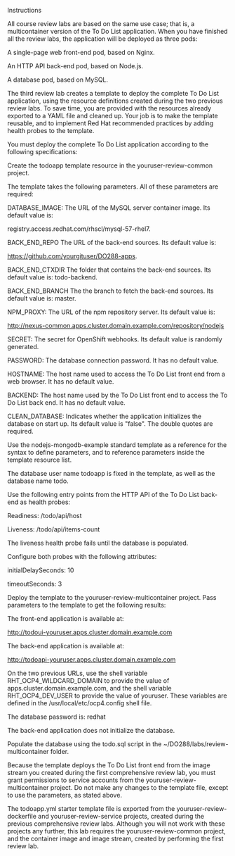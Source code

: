 Instructions

All course review labs are based on the same use case; that is, a multicontainer version of the To Do List application. When you have finished all the review labs, the application will be deployed as three pods:

A single-page web front-end pod, based on Nginx.

An HTTP API back-end pod, based on Node.js.

A database pod, based on MySQL.

The third review lab creates a template to deploy the complete To Do List application, using the resource definitions created during the two previous review labs. To save time, you are provided with the resources already exported to a YAML file and cleaned up. Your job is to make the template reusable, and to implement Red Hat recommended practices by adding health probes to the template.

You must deploy the complete To Do List application according to the following specifications:

Create the todoapp template resource in the youruser-review-common project.

The template takes the following parameters. All of these parameters are required:

DATABASE_IMAGE: The URL of the MySQL server container image. Its default value is:

registry.access.redhat.com/rhscl/mysql-57-rhel7.

BACK_END_REPO The URL of the back-end sources. Its default value is:

https://github.com/yourgituser/DO288-apps.

BACK_END_CTXDIR The folder that contains the back-end sources. Its default value is: todo-backend.

BACK_END_BRANCH The the branch to fetch the back-end sources. Its default value is: master.

NPM_PROXY: The URL of the npm repository server. Its default value is:

http://nexus-common.apps.cluster.domain.example.com/repository/nodejs

SECRET: The secret for OpenShift webhooks. Its default value is randomly generated.

PASSWORD: The database connection password. It has no default value.

HOSTNAME: The host name used to access the To Do List front end from a web browser. It has no default value.

BACKEND: The host name used by the To Do List front end to access the To Do List back end. It has no default value.

CLEAN_DATABASE: Indicates whether the application initializes the database on start up. Its default value is "false". The double quotes are required.

Use the nodejs-mongodb-example standard template as a reference for the syntax to define parameters, and to reference parameters inside the template resource list.

The database user name todoapp is fixed in the template, as well as the database name todo.

Use the following entry points from the HTTP API of the To Do List back-end as health probes:

Readiness: /todo/api/host

Liveness: /todo/api/items-count

The liveness health probe fails until the database is populated.

Configure both probes with the following attributes:

initialDelaySeconds: 10

timeoutSeconds: 3

Deploy the template to the youruser-review-multicontainer project. Pass parameters to the template to get the following results:

The front-end application is available at:

http://todoui-youruser.apps.cluster.domain.example.com

The back-end application is available at:

http://todoapi-youruser.apps.cluster.domain.example.com

On the two previous URLs, use the shell variable RHT_OCP4_WILDCARD_DOMAIN to provide the value of apps.cluster.domain.example.com, and the shell variable RHT_OCP4_DEV_USER to provide the value of youruser. These variables are defined in the /usr/local/etc/ocp4.config shell file.

The database password is: redhat

The back-end application does not initialize the database.

Populate the database using the todo.sql script in the ~/DO288/labs/review-multicontainer folder.

Because the template deploys the To Do List front end from the image stream you created during the first comprehensive review lab, you must grant permissions to service accounts from the youruser-review-multicontainer project. Do not make any changes to the template file, except to use the parameters, as stated above.

The todoapp.yml starter template file is exported from the youruser-review-dockerfile and youruser-review-service projects, created during the previous comprehensive review labs. Although you will not work with these projects any further, this lab requires the youruser-review-common project, and the container image and image stream, created by performing the first review lab.
